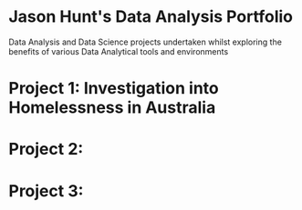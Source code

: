 # Jason Hunt's Data Analysis Portfolio
Data Analysis and Data Science projects undertaken whilst exploring the benefits of various Data Analytical tools and environments 

# Project 1: Investigation into Homelessness in Australia


# Project 2: 


# Project 3: 

